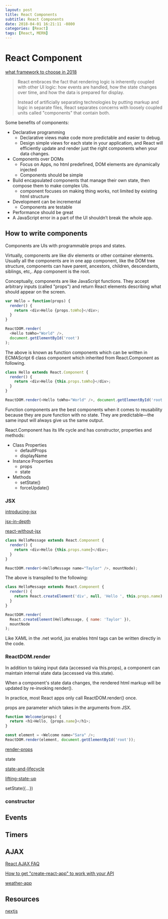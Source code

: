 ```yaml
---
layout: post
title: React Components
subtitle: React Components
date: 2018-04-01 16:21:11 -0800
categories: [React]
tags: [React, MERN]
---
```


# React Component

[what framework to choose in 2018](https://medium.com/@TechMagic/reactjs-vs-angular5-vs-vue-js-what-to-choose-in-2018-b91e028fa91d)

> React embraces the fact that rendering logic is inherently coupled with other UI logic: how events are handled, how the state changes over time, and how the data is prepared for display.
>
> Instead of artificially separating technologies by putting markup and logic in separate files, React separates concerns with loosely coupled units called "components" that contain both.

Some benefits of components:

- Declarative programming
  - Declarative views make code more predictable and easier to debug.
  - Design simple views for each state in your application, and React will efficiently update and render just the right components when your data changes.
- Components over DOMs
  - Focus on Apps, no html predefined, DOM elements are dynamically injected
  - Components should be simple
- Build encapsulated components that manage their own state, then compose them to make complex UIs.
  - component focuses on making thing works, not limited by existing html structure
- Development can be incremental
  - Components are testable
- Performance should be great
- A JavaScript error in a part of the UI shouldn’t break the whole app.

## How to write components

Components are UIs with programmable props and states.

Virtually, components are like div elements or other container elements. Usually all the components are in one app component, like the DOM tree structure, components can have parent, ancestors, children, descendants, siblings, etc,. App component is the root.

Conceptually, components are like JavaScript functions. They accept arbitrary inputs (called "props") and return React elements describing what should appear on the screen.

```js
var Hello = function(props) {
  render() {
    return <div>Hello {props.toWho}</div>;
  }
}

ReactDOM.render(
  <Hello toWho="World" />,
  document.getElementById('root')
);
```

The above is known as function components which can be written in ECMAScript 6 class component which inherited from React.Component as following.

```js
class Hello extends React.Component {
  render() {
    return <div>Hello {this.props.toWho}</div>;
  }
}

ReactDOM.render(<Hello toWho="World" />, document.getElementById('root'));
```

Function components are the best components when it comes to reusability because they are pure function with no state. They are predictable—the same input will always give us the same output.

React.Component has its life cycle and has constructor, properties and methods:

- Class Properties
  - defaultProps
  - displayName
- Instance Properties
  - props
  - state
- Methods
  - setState()
  - forceUpdate()

### JSX

[introducing-jsx](https://reactjs.org/docs/introducing-jsx.html)

[jsx-in-depth](https://reactjs.org/docs/jsx-in-depth.html)

[react-without-jsx](https://reactjs.org/docs/react-without-jsx.html)

```js
class HelloMessage extends React.Component {
  render() {
    return <div>Hello {this.props.name}</div>;
  }
}

ReactDOM.render(<HelloMessage name="Taylor" />, mountNode);
```

The above is transpiled to the following:

```js
class HelloMessage extends React.Component {
  render() {
    return React.createElement('div', null, 'Hello ', this.props.name);
  }
}

ReactDOM.render(
  React.createElement(HelloMessage, { name: 'Taylor' }),
  mountNode
);
```

Like XAML in the .net world, jsx enables html tags can be written directly in the code.

### ReactDOM.render

In addition to taking input data (accessed via this.props), a component can maintain internal state data (accessed via this.state).

When a component's state data changes, the rendered html markup will be updated by re-invoking render().

In practice, most React apps only call ReactDOM.render() once.

props are parameter which takes in the arguments from JSX.

```js
function Welcome(props) {
  return <h1>Hello, {props.name}</h1>;
}

const element = <Welcome name="Sara" />;
ReactDOM.render(element, document.getElementById('root'));
```

[render-props](https://reactjs.org/docs/render-props.html)

state

[state-and-lifecycle](https://reactjs.org/docs/state-and-lifecycle.html)

[lifting-state-up](https://reactjs.org/docs/lifting-state-up.html)

setState({…})

### constructor

## Events

## Timers

## AJAX

[React AJAX FAQ](https://reactjs.org/docs/faq-ajax.html)

[How to get "create-react-app" to work with your API](https://www.fullstackreact.com/articles/using-create-react-app-with-a-server/)

[weather-app](https://github.com/robwelan/weather-app)

## Resources

[nextjs](https://nextjs.org/learn)
